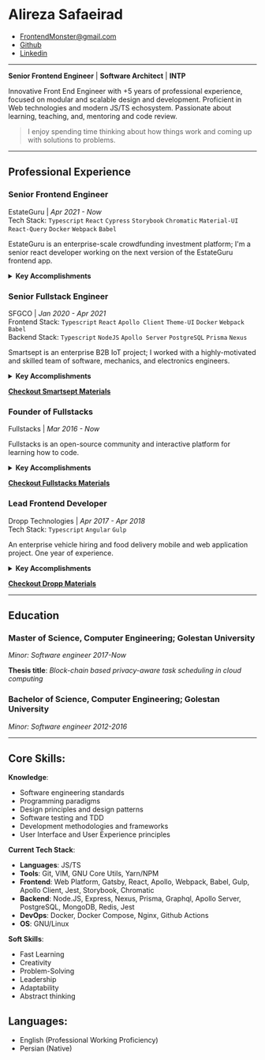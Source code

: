 <!-- omit in toc -->
# Alireza Safaeirad
* FrontendMonster@gmail.com
* [Github](https://github.com/frontendmonster)
* [Linkedin](https://www.linkedin.com/in/alireza-safaierad)

---

**Senior Frontend Engineer** | **Software Architect** | **INTP**

Innovative Front End Engineer with +5 years of professional experience, focused on modular and scalable design and development. Proficient in Web technologies and modern JS/TS echosystem. Passionate about learning, teaching, and, mentoring and code review.

> I enjoy spending time thinking about how things work and coming up with solutions to problems.

---

## Professional Experience

### Senior Frontend Engineer
EstateGuru | _Apr 2021 - Now_\
Tech Stack: `Typescript` `React` `Cypress` `Storybook` `Chromatic` `Material-UI` `React-Query` `Docker` `Webpack` `Babel`

EstateGuru is an enterprise-scale crowdfunding investment platform; I'm a senior react developer working on the next version of the EstateGuru frontend app.

<details>
  <summary><b>Key Accomplishments</b></summary>

* Performed source code migration to [Typescript](https://www.typescriptlang.org/play) language for type-safety.
* Created UI review flow with [Storybook](https://storybook.js.org/) and [Chromatic](https://www.chromatic.com/).
* Integrated [Veriff](https://www.veriff.com/) for automatic online verification.
* Integrated [Onfido](https://onfido.com/) for real identity verification.
* Integrated [Onfido](https://onfido.com/) for real identity verification.
* Implemented multiple Authentication flow (local, Google Auth code flow, Facebook Manual flow, MobileID, SmartID).
* Integrated [Nordigen](https://nordigen.com/) banking platform.
</details>

### Senior Fullstack Engineer
SFGCO | _Jan 2020 - Apr 2021_\
Frontend Stack: `Typescript` `React` `Apollo Client` `Theme-UI` `Docker` `Webpack` `Babel` \
Backend Stack: `Typescript` `NodeJS` `Apollo Server` `PostgreSQL` `Prisma` `Nexus` 

Smartsept is an enterprise B2B IoT project; I worked with a highly-motivated and skilled team of software, mechanics, and electronics engineers.

<details>
  <summary><b>Key Accomplishments</b></summary>

* Performed as a technical lead, designing and defining processes for other developers, also code reviews and production releases.
* Designed and Implemented a real-time monitoring/administration web application.
* Achieved end-to-end type-safety with `typescript`, `graphql`, `typegen`, and `prisma`.
* Created a fully dockerized development and production environment.
* Successfully installed a Linux server and virtualized environments using `docker-compose` and cloud infrastructure.
* Defined agile git branch strategy and workflow.
* Planed epics and user-stories for agile development.
* Implemented Robert C. Martin's clean architecture to separate business logic and infrastructure on the server-side.
* Achieve +120% memory efficiency on low-end devices by changing the serializing format.
* Ensured data/event transform reliability between low-end devices and cloud services on connection failure by introducing a multi-queue algorithm.
* Designed the smartsept design system, illustrations, and logo.
</details>

**[Checkout Smartsept Materials](./projects/smartsept.md)**

### Founder of Fullstacks
Fullstacks | _Mar 2016 - Now_

Fullstacks is an open-source community and interactive platform for learning how to code.

<details>
  <summary><b>Key Accomplishments</b></summary>

* Designed and Developed layered architecture.
* Implemented data layer API based on the `mongoose`.
* Developed token-based authorization for `REST` and `GraphQL` API.
* Applied agile test practices for test-driven development.
* Applied `Webpack HMR` on the server-side.
* Implemented both REST and GraphQL API on the same data layer.
* Migrated from Redux/Saga to Apollo client for remote data handling.
* Created a fully dockerized development and production environment.
* Designed the fullstacks design system, illustrations, and logo.
</details>

**[Checkout Fullstacks Materials](./projects/fullstacks-app.md)**

### Lead Frontend Developer
Dropp Technologies | _Apr 2017 - Apr 2018_ \
Tech Stack: `Typescript` `Angular` `Gulp`

An enterprise vehicle hiring and food delivery mobile and web application project. One year of experience.

<details>
  <summary><b>Key Accomplishments</b></summary>

* Provides and drives technical improvements for the frontend.
* Provide superior mentoring to frontend developers.
* Performed as a technical lead for the frontend team, code reviews, and production releases.
* Designed and developed the Dropp admin panel and landing page by Angular framework.
* Designed the dropp Mobile and application UI, illustrations.
</details>

**[Checkout Dropp Materials](./projects/dropp.md)**

---

## Education

### Master of Science, Computer Engineering; Golestan University
*Minor: Software engineer 2017-Now*

**Thesis title**: *Block-chain based privacy-aware task scheduling in cloud computing*

### Bachelor of Science, Computer Engineering; Golestan University
*Minor: Software engineer 2012-2016*

---

## Core Skills:

**Knowledge**:
* Software engineering standards
* Programming paradigms
* Design principles and design patterns
* Software testing and TDD
* Development methodologies and frameworks
* User Interface and User Experience principles

**Current Tech Stack**:
* **Languages**: JS/TS
* **Tools**: Git, VIM, GNU Core Utils, Yarn/NPM
* **Frontend**: Web Platform, Gatsby, React, Apollo, Webpack, Babel, Gulp, Apollo Client, Jest, Storybook, Chromatic
* **Backend**: Node.JS, Express, Nexus, Prisma, Graphql, Apollo Server, PostgreSQL, MongoDB, Redis, Jest
* **DevOps**: Docker, Docker Compose, Nginx, Github Actions
* **OS**: GNU/Linux

**Soft Skills**:
* Fast Learning
* Creativity
* Problem-Solving
* Leadership
* Adaptability
* Abstract thinking

## Languages:
* English (Professional Working Proficiency)
* Persian (Native)
